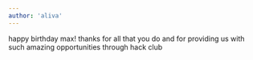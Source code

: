 ```yaml
---
author: 'aliva'
---
```

happy birthday max! thanks for all that you do and for providing us with such amazing opportunities through hack club
